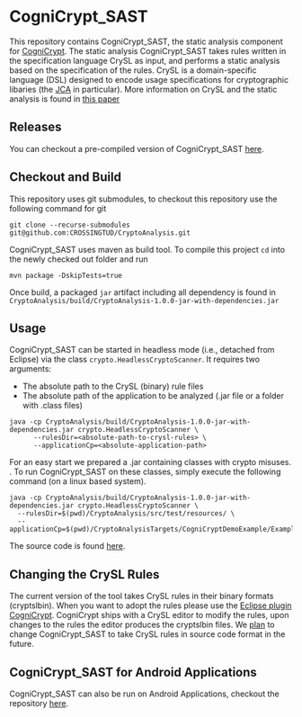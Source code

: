 # CogniCrypt_SAST

This repository contains CogniCrypt_SAST, the static analysis component for [CogniCrypt](www.cognicrypt.de). 
The static analysis CogniCrypt_SAST takes rules written in the specification language CrySL as input, 
and performs a static analysis based on the specification of the rules. CrySL is a domain-specific language (DSL) designed to encode usage specifications for cryptographic 
libaries (the [JCA](https://docs.oracle.com/javase/7/docs/technotes/guides/security/crypto/CryptoSpec.html) in particular). More information on CrySL and the static analysis is found in [this paper](https://arxiv.org/abs/1710.00564)

## Releases

You can checkout a pre-compiled version of CogniCrypt_SAST [here](https://github.com/CROSSINGTUD/CryptoAnalysis/releases).


## Checkout and Build

This repository uses git submodules, to checkout this repository use the following command for git

```git clone --recurse-submodules git@github.com:CROSSINGTUD/CryptoAnalysis.git```

CogniCrypt_SAST uses maven as build tool. To compile this project `cd` into the newly checked out folder and run

```mvn package -DskipTests=true```

Once build, a packaged  `jar` artifact including all dependency is found in `CryptoAnalysis/build/CryptoAnalysis-1.0.0-jar-with-dependencies.jar` 

## Usage

CogniCrypt_SAST can be started in headless mode (i.e., detached from Eclipse) via the class `crypto.HeadlessCryptoScanner`. It requires two arguments: 
* The absolute path to the CrySL (binary) rule files
* The absolute path of the application to be analyzed (.jar file or a folder with .class files)

```
java -cp CryptoAnalysis/build/CryptoAnalysis-1.0.0-jar-with-dependencies.jar crypto.HeadlessCryptoScanner \
      --rulesDir=<absolute-path-to-crysl-rules> \
      --applicationCp=<absolute-application-path>
```

For an easy start we prepared a .jar containing classes with crypto misuses. . To run CogniCrypt_SAST on these classes, simply execute the following command (on a linux based system).

```
java -cp CryptoAnalysis/build/CryptoAnalysis-1.0.0-jar-with-dependencies.jar crypto.HeadlessCryptoScanner \
  --rulesDir=$(pwd)/CryptoAnalysis/src/test/resources/ \
  --applicationCp=$(pwd)/CryptoAnalysisTargets/CogniCryptDemoExample/Examples.jar
```
The source code is found [here](https://github.com/CROSSINGTUD/CryptoAnalysis/tree/master/CryptoAnalysisTargets/CogniCryptDemoExample/src/example).

## Changing the CrySL Rules

The current version of the tool takes CrySL rules in their binary formats (cryptslbin). When you want to adopt the rules please use
the [Eclipse plugin CogniCrypt](https://github.com/CROSSINGTUD/CogniCrypt). CogniCrypt ships with a CrySL editor to modify the rules, upon changes to the rules the editor produces the cryptslbin files. We [plan](https://github.com/CROSSINGTUD/CryptoAnalysis/issues/42) to change CogniCrypt_SAST to take CrySL rules in source code format in the future.  

## CogniCrypt_SAST for Android Applications

CogniCrypt_SAST can also be run on Android Applications, checkout the repository [here](https://github.com/CROSSINGTUD/CryptoAnalysis-Android).
